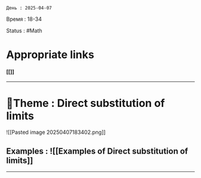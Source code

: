 	День : 2025-04-07 
Время : 18-34

Status : #Math  


# Appropriate links
#### [[]]

---

# 📏Theme : Direct substitution of limits


![[Pasted image 20250407183402.png]]












## Examples : ![[Examples of Direct substitution of limits]]


---
